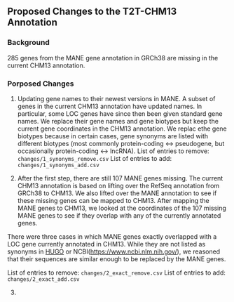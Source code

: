 ## Proposed Changes to the T2T-CHM13 Annotation

### Background
285 genes from the MANE gene annotation in GRCh38 are missing in the current CHM13 annotation. 

### Porposed Changes
1. Updating gene names to their newest versions in MANE. 
A subset of genes in the current CHM13 annotation have updated names. In particular, some LOC genes have 
since then been given standard gene names. We replace their gene names and gene biotypes but keep the 
current gene coordinates in the CHM13 annotation. We replac ethe gene biotypes because in certain cases, 
gene synonyms are listed with different biotypes (most commonly protein-coding <-> pseudogene, but occasionally 
protein-coding <-> lncRNA). 
List of entries to remove: `changes/1_synonyms_remove.csv`
List of entries to add: `changes/1_synonyms_add.csv`

2. After the first step, there are still 107 MANE genes missing. The current CHM13 annotation is based on lifting over the RefSeq annotation from GRCh38 to CHM13. We also lifted over the MANE annotation to see if these missing genes can be mapped to CHM13. After mapping the MANE genes to CHM13, we looked at the coordinates 
of the 107 missing MANE genes to see if they overlap with any of the currently annotated genes. 

There were three cases in which MANE genes exactly overlapped with a LOC gene currently annotated in CHM13. While they are not listed as synonyms in [HUGO](https://www.genenames.org/) or NCBI(https://www.ncbi.nlm.nih.gov/), we reasoned that their sequences are similar enough to be replaced by the MANE genes. 

List of entries to remove: `changes/2_exact_remove.csv`
List of entries to add: `changes/2_exact_add.csv`

3. 
